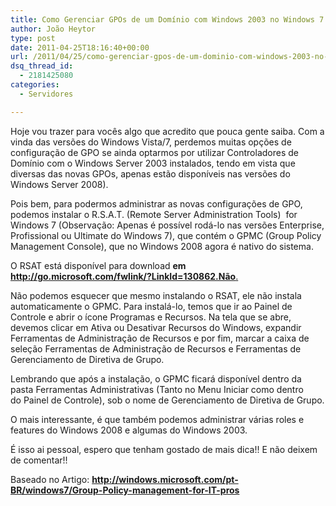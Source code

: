 ```yaml
---
title: Como Gerenciar GPOs de um Domínio com Windows 2003 no Windows 7
author: João Heytor
type: post
date: 2011-04-25T18:16:40+00:00
url: /2011/04/25/como-gerenciar-gpos-de-um-dominio-com-windows-2003-no-windows-7/
dsq_thread_id:
  - 2181425080
categories:
  - Servidores

---
```

Hoje vou trazer para vocês algo que acredito que pouca gente saiba. Com a vinda das versões do Windows Vista/7, perdemos muitas opções de  
configuração de GPO se ainda optarmos por utilizar Controladores de Domínio com o Windows Server 2003 instalados, tendo em vista que diversas das novas GPOs, apenas estão disponíveis nas versões do Windows Server 2008).

Pois bem, para podermos administrar as novas configurações de GPO, podemos instalar o R.S.A.T. (Remote Server Administration Tools)  for Windows 7 (Observação: Apenas é possível rodá-lo nas versões Enterprise, Profissional ou Ultimate do Windows 7), que contém o GPMC (Group Policy Management Console), que no Windows 2008 agora é nativo do sistema.

O RSAT está disponível para download **em <a href="http://go.microsoft.com/fwlink/?LinkId=130862.Não" target="_blank">http://go.microsoft.com/fwlink/?LinkId=130862.Não</a>**[.][1]

Não podemos esquecer que mesmo instalando o RSAT, ele não instala automaticamente o GPMC. Para instalá-lo, temos que ir ao Painel de Controle e abrir o ícone Programas e Recursos. Na tela que se abre, devemos clicar em Ativa ou Desativar Recursos do Windows, expandir Ferramentas de Administração de Recursos e por fim, marcar a caixa de seleção Ferramentas de Administração de Recursos e Ferramentas de Gerenciamento de Diretiva de Grupo.

Lembrando que após a instalação, o GPMC ficará disponível dentro da pasta Ferramentas Administrativas (Tanto no Menu Iniciar como dentro  
do Painel de Controle), sob o nome de Gerenciamento de Diretiva de Grupo.

O mais interessante, é que também podemos administrar várias roles e features do Windows 2008 e algumas do Windows 2003.

É isso ai pessoal, espero que tenham gostado de mais dica!! E não deixem de comentar!!

Baseado no Artigo: **<a href="http://windows.microsoft.com/pt-BR/windows7/Group-Policy-management-for-IT-pros" target="_blank">http://windows.microsoft.com/pt-BR/windows7/Group-Policy-management-for-IT-pros</a>**

 [1]: http://go.microsoft.com/fwlink/?LinkId=130862